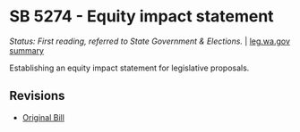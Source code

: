 # SB 5274 - Equity impact statement
*Status: First reading, referred to State Government & Elections.* | [leg.wa.gov summary](https://app.leg.wa.gov/billsummary?BillNumber=5274&Year=2021)

Establishing an equity impact statement for legislative proposals.

## Revisions
* [Original Bill](1/)